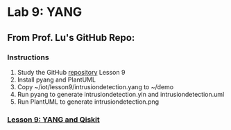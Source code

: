 # Lab 9: YANG
## From Prof. Lu's GitHub Repo:
### Instructions
1. Study the GitHub [repository](https://github.com/kevinwlu/iot) Lesson 9
2. Install pyang and PlantUML
3. Copy ~/iot/lesson9/intrusiondetection.yang to ~/demo
4. Run pyang to generate intrusiondetection.yin and intrusiondetection.uml
5. Run PlantUML to generate intrusiondetection.png
### [Lesson 9: YANG and Qiskit](lesson9/README.md)
